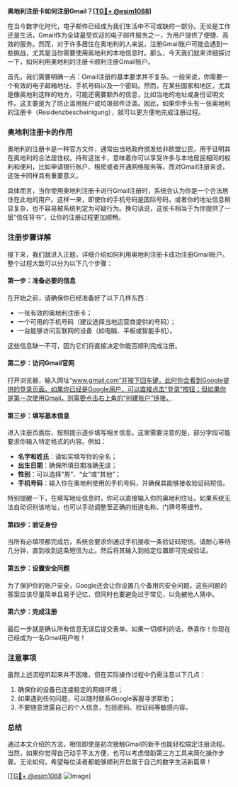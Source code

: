 **奥地利注册卡如何注册Gmail？[[TG💪+ @esim1088](https://t.me/s/esim1088)]**

在当今数字化时代，电子邮件已经成为我们生活中不可或缺的一部分。无论是工作还是生活，Gmail作为全球最受欢迎的电子邮件服务之一，为用户提供了便捷、高效的服务。然而，对于许多居住在奥地利的人来说，注册Gmail账户可能会遇到一些挑战，尤其是当你需要使用奥地利的本地信息时。那么，今天我们就来详细探讨一下，如何利用奥地利的注册卡顺利注册Gmail账户。

首先，我们需要明确一点：Gmail注册的基本要求并不复杂。一般来说，你需要一个有效的电子邮箱地址、手机号码以及一个密码。然而，在某些国家和地区，尤其是像奥地利这样的地方，可能还需要额外的信息，比如当地的地址或身份证明文件。这主要是为了防止滥用账户或垃圾邮件泛滥。因此，如果你手头有一张奥地利的注册卡（Residenzbescheinigung），就可以更方便地完成注册过程。

### 奥地利注册卡的作用

奥地利的注册卡是一种官方文件，通常由当地政府颁发给非欧盟公民，用于证明其在奥地利的合法居住权。持有这张卡，意味着你可以享受许多与本地居民相同的权利和便利，比如申请银行账户、租房或者开通网络服务等。而对Gmail注册来说，这张卡同样具有重要意义。

具体而言，当你使用奥地利注册卡进行Gmail注册时，系统会认为你是一个合法居住在此地的用户。这样一来，即使你的手机号码是国际号码，或者你的地址信息稍显复杂，也不容易被系统判定为可疑行为。换句话说，这张卡相当于为你提供了一层“信任背书”，让你的注册过程更加顺畅。

### 注册步骤详解

接下来，我们就进入正题，详细介绍如何利用奥地利注册卡成功注册Gmail账户。整个过程大致可以分为以下几个步骤：

#### 第一步：准备必要的信息
在开始之前，请确保你已经准备好了以下几样东西：
- 一张有效的奥地利注册卡；
- 一个可用的手机号码（建议选择当地运营商提供的号码）；
- 一台能够访问互联网的设备（如电脑、平板或智能手机）。

这些信息缺一不可，因为它们将直接决定你能否顺利完成注册。

#### 第二步：访问Gmail官网
打开浏览器，输入网址“www.gmail.com”并按下回车键。此时你会看到Google提供的登录页面。如果你已经是Google用户，可以直接点击“登录”按钮；但如果你是第一次使用Gmail，则需要点击右上角的“创建账户”链接。

#### 第三步：填写基本信息
进入注册页面后，按照提示逐步填写相关信息。这里需要注意的是，部分字段可能要求你输入特定格式的内容。例如：
- **名字和姓氏**：请如实填写你的全名；
- **出生日期**：确保所填日期准确无误；
- **性别**：可以选择“男”、“女”或“其他”；
- **手机号码**：输入你在奥地利使用的手机号码，并确保其能够接收验证码短信。

特别提醒一下，在填写地址信息时，你可以直接输入你的奥地利住址。如果系统无法自动识别该地址，也可以手动调整至正确的街道名称、门牌号等细节。

#### 第四步：验证身份
当所有必填项都完成后，系统会要求你通过手机接收一条验证码短信。请耐心等待几分钟，直到收到这条短信为止。然后将其输入到指定位置即可完成验证。

#### 第五步：设置安全问题
为了保护你的账户安全，Google还会让你设置几个备用的安全问题。这些问题的答案应该尽量简单且易于记忆，但同时也要避免过于常见，以免被他人猜中。

#### 第六步：完成注册
最后一步就是确认所有信息无误后提交表单。如果一切顺利的话，恭喜你！你现在已经成为一名Gmail用户啦！

### 注意事项

虽然上述流程听起来并不困难，但在实际操作过程中仍需注意以下几点：
1. 确保你的设备已连接稳定的网络环境；
2. 如果遇到任何问题，可以随时联系Google客服寻求帮助；
3. 不要随意泄露自己的个人信息，包括密码、验证码等敏感内容。

### 总结

通过本文介绍的方法，相信即使是初次接触Gmail的新手也能轻松搞定注册流程。当然，如果你觉得自己动手不太方便，也可以考虑借助第三方工具来简化操作步骤。无论如何，希望每位读者都能够顺利开启属于自己的数字生活新篇章！

[[TG💪+ @esim1088](https://t.me/s/esim1088) ![Image](https://i.postimg.cc/4NQfJmqS/Snipaste-2025-05-13-00-14-12.png)]